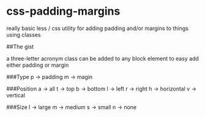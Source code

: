 css-padding-margins
====================

really basic less / css utility for adding padding and/or margins to things using classes

##The gist

a three-letter acronym class can be added to any block element to easy add either padding or margin

###Type
p -> padding
m -> magin

###Position
a -> all
t -> top
b -> bottom
l -> left
r -> right
h -> horizontal
v -> vertical

###Size
l -> large
m -> medium
s -> small
n -> none